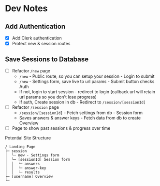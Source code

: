 # Dev Notes

## Add Authentication

- [x] Add Clerk authentication
- [x] Protect new & session routes

## Save Sessions to Database

- [ ] Refactor `/new` page
  -  `/new` - Public route, so you can setup your session - Login to submit
  -  `/new` - Settings form, save live to url params - Submit button checks Auth
    - If not, login to start session - redirect to login (callback url will retain url params so you don't lose progress)
    - If auth, Create session in db - Redirect to `/session/[sessionId]`
- [ ] Refactor `/session` page
  -  `/session/[sessionId]` - Fetch settings from db - Session form
  -  Saves answers & answer keys - Fetch data from db to create Overview
- [ ] Page to show past sessions & progress over time

Potential Site Structure
```
/ Landing Page
├─ session
│  └─ new - Settings form
│  └─ [sessionId] Session form
│  │  └─ answers
│  │  └─ answer-key
│  │  └─ results
├─ [username] Overview
└─ 
```
